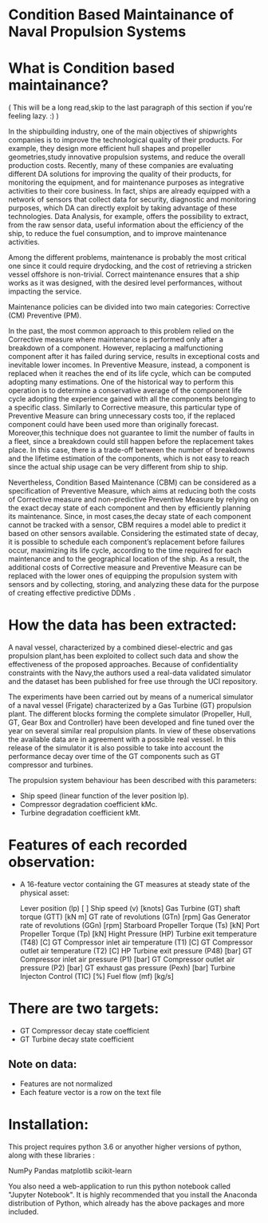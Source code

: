 # Condition Based Maintainance of Naval Propulsion Systems

# What is Condition based maintainance?
( This will be a long read,skip to the last paragraph of this section if you're feeling lazy. :) )

In the shipbuilding industry, one of the main objectives of shipwrights companies is to improve the technological quality of their products. For example, they design more efficient hull shapes and propeller geometries,study innovative propulsion systems, and reduce the overall production costs. Recently, many of these companies are evaluating different DA solutions for improving the quality of their products, for monitoring the equipment, and for maintenance purposes as integrative activities to their core business. In fact, ships are already equipped with a network of sensors that collect data for security, diagnostic and monitoring purposes, which DA can directly exploit
by taking advantage of these technologies. Data Analysis, for example, offers the possibility to extract, from the raw sensor data, useful information about the efficiency of the ship, to reduce the fuel consumption, and to improve maintenance activities. 

Among the different problems, maintenance is probably the most critical one since it could require drydocking, and the cost of retrieving a stricken vessel offshore is non-trivial. Correct maintenance ensures that a ship works as it was designed, with the desired level performances, without impacting the service.

Maintenance policies can be divided into two main categories:
 Corrective (CM)
 Preventive (PM).

In the past, the most common approach to this problem relied on the Corrective measure where maintenance is performed only after a breakdown of a component. However, replacing a malfunctioning component after it has failed during service, results in exceptional costs and inevitable lower incomes. In Preventive Measure, instead, a component is replaced when it reaches the end of its life cycle, which can be computed adopting many estimations. One of the historical way to perform this operation is to determine a conservative average of the component life cycle adopting the experience gained with all the components belonging to a specific class. Similarly to Corrective measure, this particular type of Preventive Measure can bring unnecessary costs too, if the replaced component could have been used more than originally forecast. Moreover,this technique does not guarantee to limit the number of faults in a fleet, since a breakdown could still happen before the replacement takes place. In this case, there is a trade-off between the number of breakdowns and the lifetime
estimation of the components, which is not easy to reach since the actual ship usage can be very different from ship to ship. 

Nevertheless, Condition Based Maintenance (CBM) can be considered as a specification of Preventive Measure, which aims at reducing both the costs of Corrective measure and non-predictive Preventive Measure by relying on the exact decay state of each component and then by efficiently planning its maintenance. Since, in most cases,the decay state of each component cannot be tracked with a sensor, CBM requires a model able to predict it based on other sensors available. Considering the estimated state of decay, it is possible to schedule each component’s replacement before failures occur, maximizing its life cycle, according to the time required for each maintenance and to the geographical location of the ship. As a result, the additional costs of Corrective measure and Preventive Measure can be replaced with the lower ones of equipping the propulsion system with sensors and by collecting, storing, and analyzing these data for the purpose of creating effective predictive DDMs .


# How the data has been extracted:

A naval vessel, characterized by a combined diesel-electric and gas propulsion plant,has been exploited to collect such data and show the effectiveness of the proposed approaches. Because of confidentiality constraints with the Navy,the authors used a real-data validated simulator and the dataset has been published for free use through the UCI repository.

The experiments have been carried out by means of a numerical simulator of a naval vessel (Frigate) characterized by a Gas Turbine (GT) propulsion plant. The different blocks forming the complete simulator (Propeller, Hull, GT, Gear Box and Controller) have been developed and fine tuned over the year on several similar real propulsion plants. In view of these observations the available data are in agreement with a possible real vessel. 
In this release of the simulator it is also possible to take into account the performance decay over time of the GT components such as GT compressor and turbines. 

The propulsion system behaviour has been described with this parameters: 

- Ship speed (linear function of the lever position lp). 
- Compressor degradation coefficient kMc. 
- Turbine degradation coefficient kMt. 


# Features of each recorded observation:

- A 16-feature vector containing the GT measures at steady state of the physical asset:

    Lever position (lp) [ ]
    Ship speed (v) [knots]
    Gas Turbine (GT) shaft torque (GTT) [kN m]
    GT rate of revolutions (GTn) [rpm]
    Gas Generator rate of revolutions (GGn) [rpm]
    Starboard Propeller Torque (Ts) [kN]
    Port Propeller Torque (Tp) [kN]
    Hight Pressure (HP) Turbine exit temperature (T48) [C]
    GT Compressor inlet air temperature (T1) [C]
    GT Compressor outlet air temperature (T2) [C]
    HP Turbine exit pressure (P48) [bar]
    GT Compressor inlet air pressure (P1) [bar]
    GT Compressor outlet air pressure (P2) [bar]
    GT exhaust gas pressure (Pexh) [bar]
    Turbine Injecton Control (TIC) [%]
    Fuel flow (mf) [kg/s]

# There are two targets:

- GT Compressor decay state coefficient
- GT Turbine decay state coefficient

## Note on data:
- Features are not normalized
- Each feature vector is a row on the text file

# Installation:

This project requires python 3.6 or anyother higher versions of python, along with these libraries :

NumPy
Pandas
matplotlib
scikit-learn

You also need a web-application to run this python notebook called "Jupyter Notebook". It is highly recommended that you install the Anaconda distribution of Python, which already has the above packages and more included.